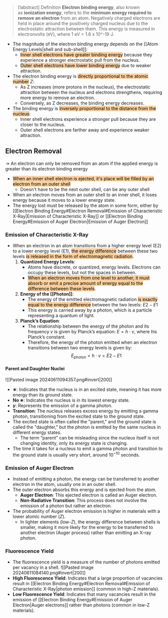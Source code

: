 > [!abstract] Definition
>  **Electron binding energy**, also known as **ionization energy**, refers to the **minimum energy required to remove an electron** from an atom.
>  Negatively charged electrons are held in place around the positively charged nucleus due to the electrostatic attraction between them.
This energy is measured in electronvolts (eV), where 1 eV = 1.6 x 10^-19 J.

- The magnitude of the electron binding energy depends on the [[Atom Energy Levels|shell and sub-shell]]:
	- <mark style="background: #FFB86CA6;">Inner shell electrons have greater binding energy</mark> because they experience a stronger electrostatic pull from the nucleus.
	- <mark style="background: #FFB86CA6;">Outer shell electrons have lower binding energy</mark> due to weaker attraction.
- The electron binding energy is <mark style="background: #FFB86CA6;">directly proportional to the atomic number</mark> $Z$:
    - As Z increases (more protons in the nucleus), the electrostatic attraction between the nucleus and electrons strengthens, requiring more energy to remove an electron.
    - Conversely, as Z decreases, the binding energy decreases.
- The binding energy is <mark style="background: #FFB86CA6;">inversely proportional to the distance from the nucleus</mark>:
    - Inner shell electrons experience a stronger pull because they are closer to the nucleus.
    - Outer shell electrons are farther away and experience weaker attraction.

## Electron Removal
-> An electron can only be removed from an atom if the applied energy is greater than its electron binding energy
- <mark style="background: #FFB86CA6;">When an inner shell electron is ejected, it's place will be filled by an electron from an outer shell</mark>
	- Doesn't have to be the next outer shell, can be any outer shell
- When an electron moves from an outer shell to an inner shell, it loses energy because it moves to a lower energy state.
- The energy lost must be released by the atom in some form, either by [[Electron Binding Energy#Electron Removal#Emission of Characteristic X-Ray|Emission of Characteristic X-Ray]] or [[Electron Binding Energy#Emission of Auger Electron|Emission of Auger Electron]]
### Emission of Characteristic X-Ray
- When an electron in an atom transitions from a higher energy level (E2) to a lower energy level (E1), <mark style="background: #FFB86CA6;">the energy difference</mark> between these two levels <mark style="background: #FFB86CA6;">is released in the form of electromagnetic radiation</mark>. 
	1. **Quantized Energy Levels**:
	    - Atoms have discrete, or quantized, energy levels. Electrons can occupy these levels, but not the spaces in between.
	    - <mark style="background: #FFB86CA6;">When an electron moves from one level to another, it must absorb or emit a precise amount of energy equal to the difference between these levels</mark>.
	2. **Energy of the [[Photon]]**:
	    - The energy of the emitted electromagnetic radiation <mark style="background: #FFB86CA6;">is exactly equal to the energy difference</mark> between the two levels: $E2 - E1$ 
	    - This energy is carried away by a photon, which is a particle representing a quantum of light.
	3. **Planck’s Equation**:
	    - The relationship between the energy of the photon and its frequency $v$ is given by Planck’s equation: $E = h \cdot v$, where $h$is Planck’s constant.
	    - Therefore, the energy of the photon emitted when an electron transitions between two energy levels is given by: $$E_{photon} = h \cdot v = E2 - E1$$
#### Parent and Daughter Nuclei
![[Pasted image 20240611094357.png#invert|200]]
- **∗**: Indicates that the nucleus is in an excited state, meaning it has more energy than its ground state.
- **No ∗**: Indicates the nucleus is in its lowest energy state.
- **$\gamma$**: Represents the emission of a gamma photon.
- **Transition**: The nucleus releases excess energy by emitting a gamma photon, transitioning from the excited state to the ground state.
- The excited state is often called the "parent," and the ground state is called the "daughter," but the photon is emitted by the same nucleus in different energy states.
	- The term “parent” can be misleading since the nucleus itself is not changing identity, only its energy state is changing.
- The time it takes for a nucleus to emit a gamma photon and transition to the ground state is usually very short, around $10^{-10}$ seconds.
### Emission of Auger Electron
- Instead of emitting a photon, the energy can be transferred to another electron in the atom, usually one in an outer shell.
- The outer electron absorbs this energy and is ejected from the atom.
	- **Auger Electron**: This ejected electron is called an Auger electron.
	- **Non-Radiative Transition**: This process does not involve the emission of a photon but rather an electron.
- The probability of Auger electron emission is higher in materials with a lower atomic number ($Z$).
	- In lighter elements (low-$Z$), the energy difference between shells is smaller, making it more likely for the energy to be transferred to another electron (Auger process) rather than emitting an X-ray photon.
### Fluorescence Yield
- The fluorescence yield is a measure of the number of photons emitted per vacancy in a shell.
![[Pasted image 20240611084140.png#invert|200]]
- **High Fluorescence Yield**: Indicates that a large proportion of vacancies result in [[Electron Binding Energy#Electron Removal#Emission of Characteristic X-Ray|photon emission]] (common in high-Z materials).
- **Low Fluorescence Yield**: Indicates that many vacancies result in the emission of [[Electron Binding Energy#Emission of Auger Electron|Auger electrons]] rather than photons (common in low-Z materials).